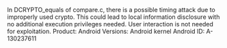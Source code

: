 In DCRYPTO_equals of compare.c, there is a possible timing attack due to improperly used crypto. This could lead to local information disclosure with no additional execution privileges needed. User interaction is not needed for exploitation. Product: Android Versions: Android kernel Android ID: A-130237611